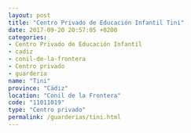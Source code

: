 ```yaml
---
layout: post
title: "Centro Privado de Educación Infantil Tini"
date: 2017-09-20 20:57:05 +0200
categories:
- Centro Privado de Educación Infantil
- cadiz
- conil-de-la-frontera
- Centro privado
- guarderia
name: "Tini"
province: "Cádiz"
location: "Conil de la Frontera"
code: "11011019"
type: "Centro privado"
permalink: /guarderias/tini.html
---
```

